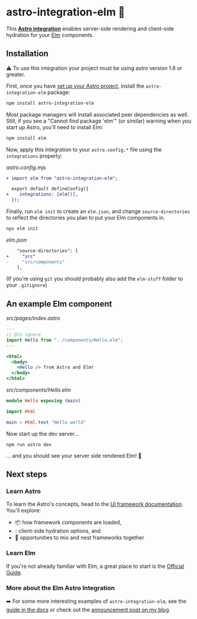 # astro-integration-elm 🌳

This **[Astro integration](https://docs.astro.build/en/guides/integrations-guide/)** enables server-side rendering and client-side hydration for your [Elm](https://elm-lang.org/) components.

## Installation

⚠️ To use this integration your project must be using astro version 1.6 or greater.

First, once you have [set up your Astro project](https://docs.astro.build/en/getting-started/#start-your-first-project), install the `astro-integration-elm` package:

```sh
npm install astro-integration-elm
```

Most package managers will install associated peer dependencies as well. Still, if you see a "Cannot find package 'elm'" (or similar) warning when you start up Astro, you'll need to install Elm:

```sh
npm install elm
```

Now, apply this integration to your `astro.config.*` file using the `integrations` property:

_astro.config.mjs_

```diff
+ import elm from "astro-integration-elm";

  export default defineConfig({
+    integrations: [elm()],
  });
```

Finally, run `elm init` to create an `elm.json`, and change `source-directories` to reflect the directories you plan to put your Elm components in.

```bash
npx elm init
```

_elm.json_

```diff
    "source-directories": [
+     "src"
-     "src/components"
    ],
```

(If you're using `git` you should probably also add the `elm-stuff` folder to your `.gitignore`)

## An example Elm component

_src/pages/index.astro_

```jsx
---
// @ts-ignore
import Hello from "../components/Hello.elm";
---

<html>
  <body>
    <Hello /> from Astro and Elm!
  </body>
</html>
```

_src/components/Hello.elm_

```elm
module Hello exposing (main)

import Html

main = Html.text "Hello world"
```

Now start up the dev server...

```
npm run astro dev
```

... and you should see your server side rendered Elm! 🥳

## Next steps

### Learn Astro

To learn the Astro's concepts, head to the [UI framework documentation](https://docs.astro.build/en/core-concepts/framework-components/). You'll explore:

- 📦 how framework components are loaded,
- 💧 client-side hydration options, and
- 🤝 opportunities to mix and nest frameworks together

### Learn Elm

If you're not already familiar with Elm, a great place to start is the [Official Guide](https://guide.elm-lang.org).

### More about the Elm Astro Integration

➡️ For some more interesting examples of `astro-integration-elm`, see the [guide in the docs](docs/guide.md) or check out the [announcement post on my blog](https://www.angusjf.com/astro-integration-elm).
